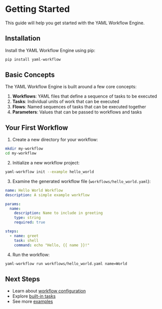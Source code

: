 # Getting Started

This guide will help you get started with the YAML Workflow Engine.

## Installation

Install the YAML Workflow Engine using pip:

```bash
pip install yaml-workflow
```

## Basic Concepts

The YAML Workflow Engine is built around a few core concepts:

1. **Workflows**: YAML files that define a sequence of tasks to be executed
2. **Tasks**: Individual units of work that can be executed
3. **Flows**: Named sequences of tasks that can be executed together
4. **Parameters**: Values that can be passed to workflows and tasks

## Your First Workflow

1. Create a new directory for your workflow:

```bash
mkdir my-workflow
cd my-workflow
```

2. Initialize a new workflow project:

```bash
yaml-workflow init --example hello_world
```

3. Examine the generated workflow file (`workflows/hello_world.yaml`):

```yaml
name: Hello World Workflow
description: A simple example workflow

params:
  name:
    description: Name to include in greeting
    type: string
    required: true

steps:
  - name: greet
    task: shell
    command: echo "Hello, {{ name }}!"
```

4. Run the workflow:

```bash
yaml-workflow run workflows/hello_world.yaml name=World
```

## Next Steps

- Learn about [workflow configuration](configuration.md)
- Explore [built-in tasks](tasks/index.md)
- See more [examples](../examples/index.md) 